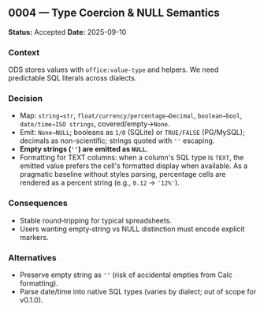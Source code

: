 ## 0004 — Type Coercion & NULL Semantics

**Status:** Accepted
**Date:** 2025-09-10

### Context

ODS stores values with `office:value-type` and helpers. We need predictable SQL literals across dialects.

### Decision

* Map: `string→str`, `float/currency/percentage→Decimal`, `boolean→bool`, `date/time→ISO strings`, covered/empty→`None`.
* Emit: `None→NULL`; booleans as `1/0` (SQLite) or `TRUE/FALSE` (PG/MySQL); decimals as non-scientific; strings quoted with `''` escaping.
* **Empty strings (`''`) are emitted as `NULL`.**
* Formatting for TEXT columns: when a column's SQL type is `TEXT`, the emitted value prefers the cell's formatted display when available. As a pragmatic baseline without styles parsing, percentage cells are rendered as a percent string (e.g., `0.12` → `'12%'`).

### Consequences

* Stable round‑tripping for typical spreadsheets.
* Users wanting empty‑string vs NULL distinction must encode explicit markers.

### Alternatives

* Preserve empty string as `''` (risk of accidental empties from Calc formatting).
* Parse date/time into native SQL types (varies by dialect; out of scope for v0.1.0).
